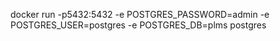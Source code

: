 docker run -p5432:5432 -e POSTGRES_PASSWORD=admin -e POSTGRES_USER=postgres -e POSTGRES_DB=plms postgres